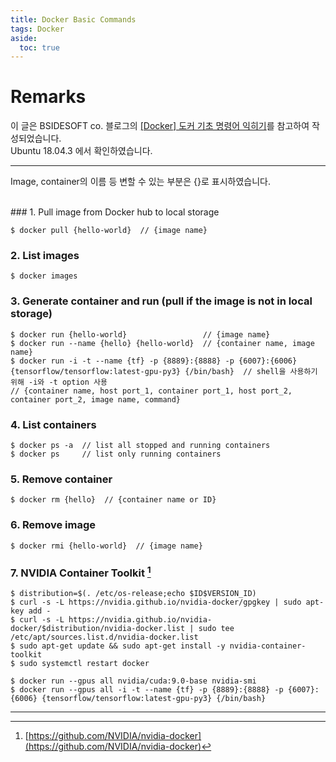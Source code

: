 ```yaml
---
title: Docker Basic Commands
tags: Docker
aside:
  toc: true
---
```


# Remarks
이 글은 BSIDESOFT co. 블로그의 [[Docker] 도커 기초 명령어 익히기](https://www.bsidesoft.com/?p=7851)를 참고하여 작성되었습니다. <br>
Ubuntu 18.04.3 에서 확인하였습니다.

<!--more-->

---

Image, container의 이름 등 변할 수 있는 부분은 {}로 표시하였습니다.

<br>
### 1. Pull image from Docker hub to local storage

    $ docker pull {hello-world}  // {image name}

### 2. List images

    $ docker images

### 3. Generate container and run (pull if the image is not in local storage)

    $ docker run {hello-world}                 // {image name}
    $ docker run --name {hello} {hello-world}  // {container name, image name}
    $ docker run -i -t --name {tf} -p {8889}:{8888} -p {6007}:{6006} {tensorflow/tensorflow:latest-gpu-py3} {/bin/bash}  // shell을 사용하기 위해 -i와 -t option 사용
    // {container name, host port_1, container port_1, host port_2, container port_2, image name, command}

### 4. List containers

    $ docker ps -a  // list all stopped and running containers
    $ docker ps     // list only running containers

### 5. Remove container

    $ docker rm {hello}  // {container name or ID}

### 6. Remove image

    $ docker rmi {hello-world}  // {image name}

### 7. NVIDIA Container Toolkit [^1]

    $ distribution=$(. /etc/os-release;echo $ID$VERSION_ID)
    $ curl -s -L https://nvidia.github.io/nvidia-docker/gpgkey | sudo apt-key add -
    $ curl -s -L https://nvidia.github.io/nvidia-docker/$distribution/nvidia-docker.list | sudo tee /etc/apt/sources.list.d/nvidia-docker.list
    $ sudo apt-get update && sudo apt-get install -y nvidia-container-toolkit
    $ sudo systemctl restart docker

    $ docker run --gpus all nvidia/cuda:9.0-base nvidia-smi
    $ docker run --gpus all -i -t --name {tf} -p {8889}:{8888} -p {6007}:{6006} {tensorflow/tensorflow:latest-gpu-py3} {/bin/bash}

---

[^1]: [https://github.com/NVIDIA/nvidia-docker](https://github.com/NVIDIA/nvidia-docker)
